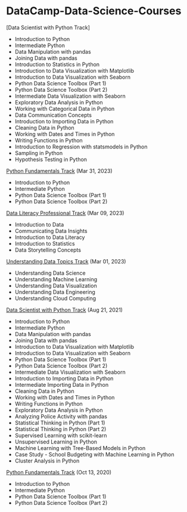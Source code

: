 # DataCamp-Data-Science-Courses

[Data Scientist with Python Track]
- Introduction to Python
- Intermediate Python
- Data Manipulation with pandas
- Joining Data with pandas
- Introduction to Statistics in Python
- Introduction to Data Visualization with Matplotlib
- Introduction to Data Visualization with Seaborn
- Python Data Science Toolbox (Part 1)
- Python Data Science Toolbox (Part 2)
- Intermediate Data Visualization with Seaborn
- Exploratory Data Analysis in Python
- Working with Categorical Data in Python
- Data Communication Concepts
- Introduction to Importing Data in Python
- Cleaning Data in Python
- Working with Dates and Times in Python
- Writing Functions in Python
- Introduction to Regression with statsmodels in Python
- Sampling in Python
- Hypothesis Testing in Python

[Python Fundamentals Track](https://www.datacamp.com/statement-of-accomplishment/track/a2e6182ddc6366c9a92b1ff0fc55857697fd0423) (Mar 31, 2023)
- Introduction to Python
- Intermediate Python
- Python Data Science Toolbox (Part 1)
- Python Data Science Toolbox (Part 2)

[Data Literacy Professional Track](https://www.datacamp.com/statement-of-accomplishment/track/76a2ed00dc36c0c2e3bc70ca8cef151b6e4bf7c9) (Mar 09, 2023)
- Introduction to Data
- Communicating Data Insights
- Introduction to Data Literacy
- Introduction to Statistics
- Data Storytelling Concepts

[Understanding Data Topics Track](https://www.datacamp.com/statement-of-accomplishment/track/f072798631c605ec51de1f52e666a31d6aa7cf5f) (Mar 01, 2023)
- Understanding Data Science
- Understanding Machine Learning
- Understanding Data Visualization
- Understanding Data Engineering
- Understanding Cloud Computing

[Data Scientist with Python Track](https://www.datacamp.com/statement-of-accomplishment/track/3caa16282e27792da036d19b3d713ffef82c1958) (Aug 21, 2021)
- Introduction to Python
- Intermediate Python
- Data Manipulation with pandas
- Joining Data with pandas
- Introduction to Data Visualization with Matplotlib
- Introduction to Data Visualization with Seaborn
- Python Data Science Toolbox (Part 1)
- Python Data Science Toolbox (Part 2)
- Intermediate Data Visualization with Seaborn
- Introduction to Importing Data in Python
- Intermediate Importing Data in Python
- Cleaning Data in Python
- Working with Dates and Times in Python
- Writing Functions in Python
- Exploratory Data Analysis in Python
- Analyzing Police Activity with pandas
- Statistical Thinking in Python (Part 1)
- Statistical Thinking in Python (Part 2)
- Supervised Learning with scikit-learn
- Unsupervised Learning in Python
- Machine Learning with Tree-Based Models in Python
- Case Study - School Budgeting with Machine Learning in Python
- Cluster Analysis in Python

[Python Fundamentals Track](https://www.datacamp.com/statement-of-accomplishment/track/79dcae2da4b26cd9029e0d3bb5a66268ef6c6e66) (Oct 13, 2020)
- Introduction to Python
- Intermediate Python
- Python Data Science Toolbox (Part 1)
- Python Data Science Toolbox (Part 2)
